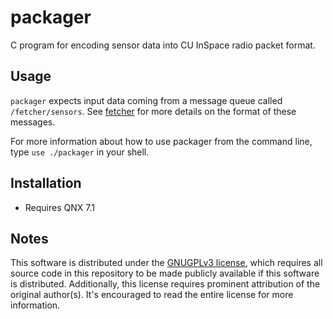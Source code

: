 # packager

C program for encoding sensor data into CU InSpace radio packet format.

## Usage

`packager` expects input data coming from a message queue called `/fetcher/sensors`. See [fetcher][fetcher] for more 
details on the format of these messages.

For more information about how to use packager from the command line, type `use ./packager` in your shell.

## Installation

- Requires QNX 7.1

## Notes

This software is distributed under the [GNUGPLv3 license](https://github.com/CarletonURocketry/packager/blob/main/LICENSE),
which requires all source code in this repository to be made publicly available if this software is distributed.
Additionally, this license requires prominent attribution of the original author(s). It's encouraged to read the entire
license for more information.

[fetcher]: https://github.com/CarletonURocketry/fetcher
